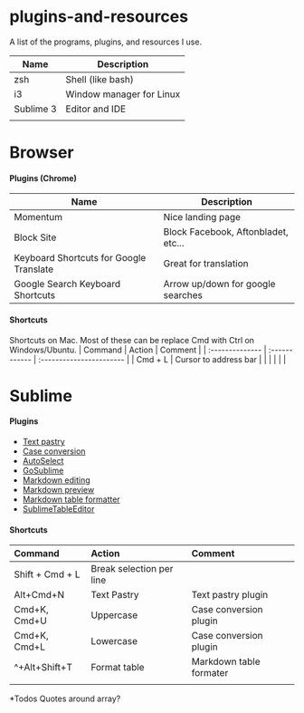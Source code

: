 # plugins-and-resources
A list of the programs, plugins, and resources I use.

|    Name   |       Description        |
|-----------|--------------------------|
| zsh       | Shell (like bash)        |
| i3        | Window manager for Linux |
| Sublime 3 | Editor and IDE           |
|           |                          |

# Browser

#### Plugins (Chrome)
|                   Name                  |             Description             |
|-----------------------------------------|-------------------------------------|
| Momentum                                | Nice landing page                   |
| Block Site                              | Block Facebook, Aftonbladet, etc... |
| Keyboard Shortcuts for Google Translate | Great for translation               |
| Google Search Keyboard Shortcuts        | Arrow up/down for google searches   |

#### Shortcuts
Shortcuts on Mac. Most of these can be replace Cmd with Ctrl on Windows/Ubuntu.
| Command         | Action                | Comment                  |
| :-------------- | :------------         | :----------------------- |
| Cmd + L         | Cursor to address bar |                          |
|                 |                       |                          |


# Sublime 
#### Plugins
* [Text pastry](https://github.com/duydao/Text-Pastry/wiki/Examples)
* [Case conversion](https://packagecontrol.io/packages/Case%20Conversion)
* [AutoSelect](https://github.com/SublimeText/AutoSelect/issues/2)
* [GoSublime](https://packagecontrol.io/packages/GoSublime)
* [Markdown editing](https://packagecontrol.io/packages/MarkdownEditing)
* [Markdown preview](https://packagecontrol.io/packages/Markdown%20Preview)
* [Markdown table formatter](https://packagecontrol.io/packages/Markdown%20Table%20Formatter)
* [SublimeTableEditor](https://github.com/vkocubinsky/SublimeTableEditor)

#### Shortcuts
| Command         | Action                   | Comment                  |
| :-------------- | :------------            | :----------------------- |
| Shift + Cmd + L | Break selection per line |                          |
| Alt+Cmd+N       | Text Pastry              | Text pastry plugin       |
| Cmd+K, Cmd+U    | Uppercase                | Case conversion plugin   |
| Cmd+K, Cmd+L    | Lowercase                | Case conversion plugin   |
| ^+Alt+Shift+T   | Format table             | Markdown table formater  |
|                 |                          |                          |

*Todos
Quotes around array?


